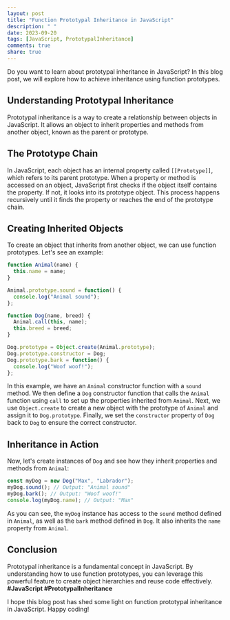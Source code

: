 ```yaml
---
layout: post
title: "Function Prototypal Inheritance in JavaScript"
description: " "
date: 2023-09-20
tags: [JavaScript, PrototypalInheritance]
comments: true
share: true
---
```


Do you want to learn about prototypal inheritance in JavaScript? In this blog post, we will explore how to achieve inheritance using function prototypes.

## Understanding Prototypal Inheritance

Prototypal inheritance is a way to create a relationship between objects in JavaScript. It allows an object to inherit properties and methods from another object, known as the parent or prototype.

## The Prototype Chain

In JavaScript, each object has an internal property called `[[Prototype]]`, which refers to its parent prototype. When a property or method is accessed on an object, JavaScript first checks if the object itself contains the property. If not, it looks into its prototype object. This process happens recursively until it finds the property or reaches the end of the prototype chain.

## Creating Inherited Objects

To create an object that inherits from another object, we can use function prototypes. Let's see an example:

```javascript
function Animal(name) {
  this.name = name;
}

Animal.prototype.sound = function() {
  console.log("Animal sound");
};

function Dog(name, breed) {
  Animal.call(this, name);
  this.breed = breed;
}

Dog.prototype = Object.create(Animal.prototype);
Dog.prototype.constructor = Dog;
Dog.prototype.bark = function() {
  console.log("Woof woof!");
};
```

In this example, we have an `Animal` constructor function with a `sound` method. We then define a `Dog` constructor function that calls the `Animal` function using `call` to set up the properties inherited from `Animal`. Next, we use `Object.create` to create a new object with the prototype of `Animal` and assign it to `Dog.prototype`. Finally, we set the `constructor` property of `Dog` back to `Dog` to ensure the correct constructor.

## Inheritance in Action

Now, let's create instances of `Dog` and see how they inherit properties and methods from `Animal`:

```javascript
const myDog = new Dog("Max", "Labrador");
myDog.sound(); // Output: "Animal sound"
myDog.bark(); // Output: "Woof woof!"
console.log(myDog.name); // Output: "Max"
```

As you can see, the `myDog` instance has access to the `sound` method defined in `Animal`, as well as the `bark` method defined in `Dog`. It also inherits the `name` property from `Animal`.

## Conclusion

Prototypal inheritance is a fundamental concept in JavaScript. By understanding how to use function prototypes, you can leverage this powerful feature to create object hierarchies and reuse code effectively. **#JavaScript #PrototypalInheritance**

I hope this blog post has shed some light on function prototypal inheritance in JavaScript. Happy coding!